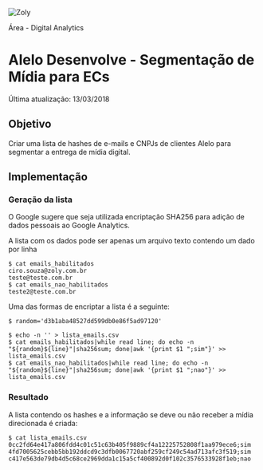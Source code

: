 ![Zoly](http://lucida-brasil.github.io/public/Images/zoly-logo.png)

Área - Digital Analytics

# Alelo Desenvolve - Segmentação de Mídia para ECs

Última atualização: 13/03/2018

## Objetivo
Criar uma lista de hashes de e-mails e CNPJs de clientes Alelo para segmentar a entrega de mídia digital.

## Implementação
### Geração da lista
O Google sugere que seja utilizada encriptação SHA256 para adição de dados pessoais ao Google Analytics.

A lista com os dados pode ser apenas um arquivo texto contendo um dado por linha
```
$ cat emails_habilitados
ciro.souza@zoly.com.br
teste@teste.com.br
$ cat emails_nao_habilitados
teste2@teste.com.br
```

Uma das formas de encriptar a lista é a seguinte:
```
$ random='d3b1aba48527dd599db0e86f5ad97120'

$ echo -n '' > lista_emails.csv
$ cat emails_habilitados|while read line; do echo -n "${random}${line}"|sha256sum; done|awk '{print $1 ";sim"}' >> lista_emails.csv
$ cat emails_nao_habilitados|while read line; do echo -n "${random}${line}"|sha256sum; done|awk '{print $1 ";nao"}' >> lista_emails.csv
```

### Resultado
A lista contendo os hashes e a informação se deve ou não receber a mídia direcionada é criada:
```
$ cat lista_emails.csv
0cc2fd64e417a806fdd4c01c51c63b405f9889cf4a12225752808f1aa979ece6;sim
4fd7005625cebb5bb192ddcd9c3dfb0067720abf259cf249c54ad713afc3f519;sim
c417e563de79db4d5c68ce2969dda1c15a5cf400892d0f102c3576533928f1eb;nao
```

